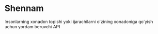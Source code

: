 # Shennam
Insonlarning xonadon topishi yoki ijarachilarni o'zining xonadoniga qo'yish uchun yordam beruvchi API
